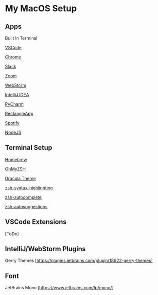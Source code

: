 # My MacOS Setup

## Apps
Built In Terminal

[VSCode](https://formulae.brew.sh/cask/visual-studio-code)

[Chrome](https://formulae.brew.sh/cask/google-chrome)

[Slack](https://formulae.brew.sh/cask/slack)

[Zoom](https://formulae.brew.sh/cask/zoom)

[WebStorm](https://formulae.brew.sh/cask/webstorm)

[IntelliJ IDEA](https://formulae.brew.sh/cask/intellij-idea)

[PyCharm](https://formulae.brew.sh/cask/pycharm)

[RectangleApp](https://formulae.brew.sh/cask/rectangle)

[Spotify](https://formulae.brew.sh/cask/spotify)

[NodeJS](https://formulae.brew.sh/formula/node)

## Terminal Setup
[Homebrew](https://brew.sh/)

[OhMyZSH](https://ohmyz.sh/)

[Dracula Theme](https://draculatheme.com/terminal)

[zsh-syntax-highlighting](https://formulae.brew.sh/formula/zsh-syntax-highlighting)

[zsh-autocomplete](https://formulae.brew.sh/formula/zsh-autocomplete)

[zsh-autosuggestions](https://formulae.brew.sh/formula/zsh-autosuggestions)

## VSCode Extensions

[ToDo]

## IntelliJ/WebStorm Plugins
Gerry Themes [https://plugins.jetbrains.com/plugin/18922-gerry-themes]

## Font
JetBrains Mono [https://www.jetbrains.com/lp/mono/]